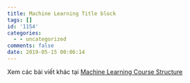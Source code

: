 ```yaml
---
title: Machine Learning Title block
tags: []
id: '1154'
categories:
  - - uncategorized
comments: false
date: 2019-05-15 00:06:14
---
```


Xem các bài viết khác tại [Machine Learning Course Structure](https://huntertran.ca/machine-learning-course/)